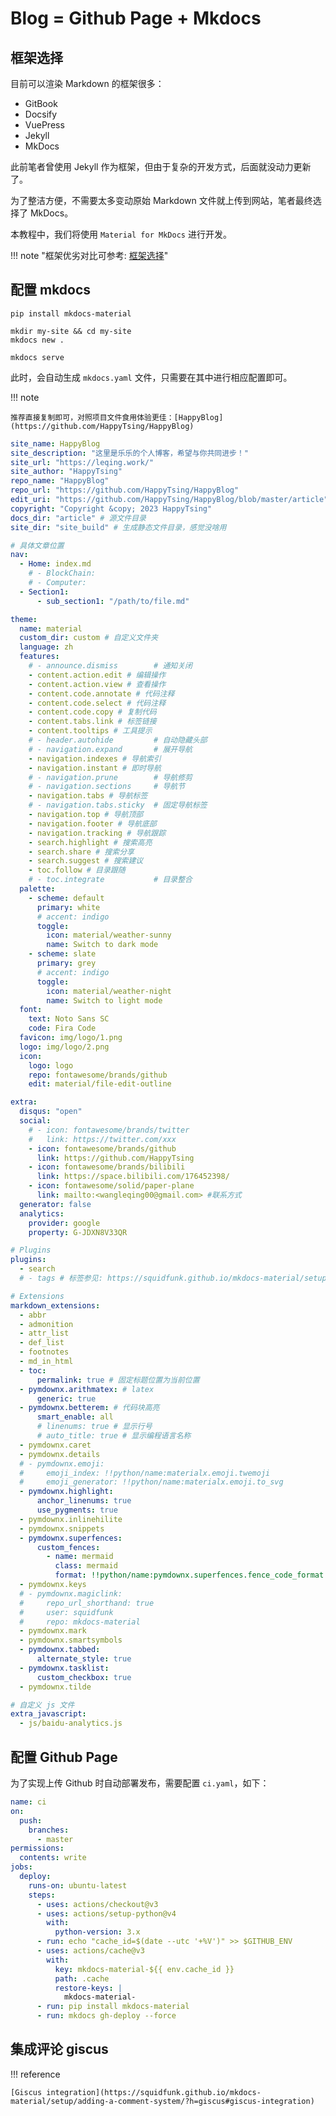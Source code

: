 # Blog = Github Page + Mkdocs

## 框架选择

目前可以渲染 Markdown 的框架很多：

- GitBook
- Docsify
- VuePress
- Jekyll
- MkDocs

此前笔者曾使用 Jekyll 作为框架，但由于复杂的开发方式，后面就没动力更新了。

为了整洁方便，不需要太多变动原始 Markdown 文件就上传到网站，笔者最终选择了 MkDocs。

本教程中，我们将使用 `Material for MkDocs` 进行开发。

!!! note "框架优劣对比可参考: [框架选择](https://www.zhihu.com/question/465048044/answer/2534255228)"

## 配置 mkdocs

```shell title="安装 mkdocs-material"
pip install mkdocs-material
```

```shell title="创建新项目"
mkdir my-site && cd my-site
mkdocs new .
```

```shell title="本地调试"
mkdocs serve
```

此时，会自动生成 `mkdocs.yaml` 文件，只需要在其中进行相应配置即可。

!!! note

	推荐直接复制即可，对照项目文件食用体验更佳：[HappyBlog](https://github.com/HappyTsing/HappyBlog)

```yaml title="mkdocs.yaml"
site_name: HappyBlog
site_description: "这里是乐乐的个人博客，希望与你共同进步！"
site_url: "https://leqing.work/"
site_author: "HappyTsing"
repo_name: "HappyBlog"
repo_url: "https://github.com/HappyTsing/HappyBlog"
edit_uri: "https://github.com/HappyTsing/HappyBlog/blob/master/article"
copyright: "Copyright &copy; 2023 HappyTsing"
docs_dir: "article" # 源文件目录
site_dir: "site_build" # 生成静态文件目录，感觉没啥用

# 具体文章位置
nav:
  - Home: index.md
    # - BlockChain:
    # - Computer:
  - Section1:
      - sub_section1: "/path/to/file.md"

theme:
  name: material
  custom_dir: custom # 自定义文件夹
  language: zh
  features:
    # - announce.dismiss        # 通知关闭
    - content.action.edit # 编辑操作
    - content.action.view # 查看操作
    - content.code.annotate # 代码注释
    - content.code.select # 代码注释
    - content.code.copy # 复制代码
    - content.tabs.link # 标签链接
    - content.tooltips # 工具提示
    # - header.autohide         # 自动隐藏头部
    # - navigation.expand       # 展开导航
    - navigation.indexes # 导航索引
    - navigation.instant # 即时导航
    # - navigation.prune        # 导航修剪
    # - navigation.sections     # 导航节
    - navigation.tabs # 导航标签
    # - navigation.tabs.sticky  # 固定导航标签
    - navigation.top # 导航顶部
    - navigation.footer # 导航底部
    - navigation.tracking # 导航跟踪
    - search.highlight # 搜索高亮
    - search.share # 搜索分享
    - search.suggest # 搜索建议
    - toc.follow # 目录跟随
    # - toc.integrate           # 目录整合
  palette:
    - scheme: default
      primary: white
      # accent: indigo
      toggle:
        icon: material/weather-sunny
        name: Switch to dark mode
    - scheme: slate
      primary: grey
      # accent: indigo
      toggle:
        icon: material/weather-night
        name: Switch to light mode
  font:
    text: Noto Sans SC
    code: Fira Code
  favicon: img/logo/1.png
  logo: img/logo/2.png
  icon:
    logo: logo
    repo: fontawesome/brands/github
    edit: material/file-edit-outline

extra:
  disqus: "open"
  social:
    # - icon: fontawesome/brands/twitter
    #   link: https://twitter.com/xxx
    - icon: fontawesome/brands/github
      link: https://github.com/HappyTsing
    - icon: fontawesome/brands/bilibili
      link: https://space.bilibili.com/176452398/
    - icon: fontawesome/solid/paper-plane
      link: mailto:<wangleqing00@gmail.com> #联系方式
  generator: false
  analytics:
    provider: google
    property: G-JDXN8V33QR

# Plugins
plugins:
  - search
  # - tags # 标签参见: https://squidfunk.github.io/mkdocs-material/setup/setting-up-tags/

# Extensions
markdown_extensions:
  - abbr
  - admonition
  - attr_list
  - def_list
  - footnotes
  - md_in_html
  - toc:
      permalink: true # 固定标题位置为当前位置
  - pymdownx.arithmatex: # latex
      generic: true
  - pymdownx.betterem: # 代码块高亮
      smart_enable: all
      # linenums: true # 显示行号
      # auto_title: true # 显示编程语言名称
  - pymdownx.caret
  - pymdownx.details
  # - pymdownx.emoji:
  #     emoji_index: !!python/name:materialx.emoji.twemoji
  #     emoji_generator: !!python/name:materialx.emoji.to_svg
  - pymdownx.highlight:
      anchor_linenums: true
      use_pygments: true
  - pymdownx.inlinehilite
  - pymdownx.snippets
  - pymdownx.superfences:
      custom_fences:
        - name: mermaid
          class: mermaid
          format: !!python/name:pymdownx.superfences.fence_code_format
  - pymdownx.keys
  # - pymdownx.magiclink:
  #     repo_url_shorthand: true
  #     user: squidfunk
  #     repo: mkdocs-material
  - pymdownx.mark
  - pymdownx.smartsymbols
  - pymdownx.tabbed:
      alternate_style: true
  - pymdownx.tasklist:
      custom_checkbox: true
  - pymdownx.tilde

# 自定义 js 文件
extra_javascript:
  - js/baidu-analytics.js
```

## 配置 Github Page

为了实现上传 Github 时自动部署发布，需要配置 `ci.yaml`，如下：

```yaml title="ci.yaml"
name: ci
on:
  push:
    branches:
      - master
permissions:
  contents: write
jobs:
  deploy:
    runs-on: ubuntu-latest
    steps:
      - uses: actions/checkout@v3
      - uses: actions/setup-python@v4
        with:
          python-version: 3.x
      - run: echo "cache_id=$(date --utc '+%V')" >> $GITHUB_ENV
      - uses: actions/cache@v3
        with:
          key: mkdocs-material-${{ env.cache_id }}
          path: .cache
          restore-keys: |
            mkdocs-material-
      - run: pip install mkdocs-material
      - run: mkdocs gh-deploy --force
```

## 集成评论 giscus

!!! reference

    [Giscus integration](https://squidfunk.github.io/mkdocs-material/setup/adding-a-comment-system/?h=giscus#giscus-integration)